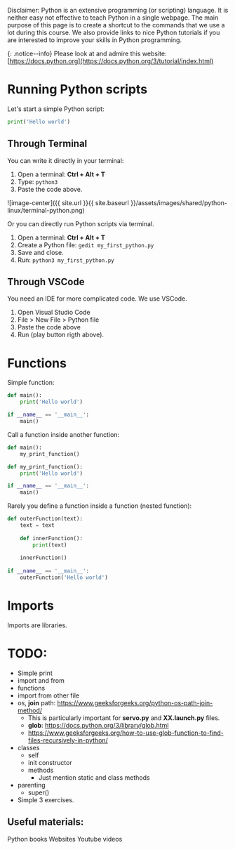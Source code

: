 <!-- # Python Tutorial -->

Disclaimer: Python is an extensive programming (or scripting) language. It is neither easy not effective to teach Python in a single webpage. The main purpose of this page is to create a shortcut to the commands that we use a lot during this course. We also provide links to nice Python tutorials if you are interested to improve your skills in Python programming.

{: .notice--info}
Please look at and admire this website: [https://docs.python.org](https://docs.python.org/3/tutorial/index.html)

# Running Python scripts

Let's start a simple Python script:

```python
print('Hello world')
```
## Through Terminal
You can write it directly in your terminal:

1. Open a terminal: **Ctrl + Alt + T**
1. Type: `python3`
1. Paste the code above.

![image-center]({{ site.url }}{{ site.baseurl }}/assets/images/shared/python-linux/terminal-python.png)

Or you can directly run Python scripts via terminal.

1. Open a terminal: **Ctrl + Alt + T**
2. Create a Python file: `gedit my_first_python.py`
3. Save and close.
4. Run: `python3 my_first_python.py`

## Through VSCode
You need an IDE for more complicated code. We use VSCode.

1. Open Visual Studio Code
2. File > New File > Python file
3. Paste the code above
4. Run (play button rigth above).

# Functions

Simple function:
```python
def main():
    print('Hello world')

if __name__ == '__main__':
    main()
```

Call a function inside another function:

```python
def main():
    my_print_function()

def my_print_function():
    print('Hello world')

if __name__ == '__main__':
    main()
```

Rarely you define a function inside a function (nested function):

```python
def outerFunction(text): 
    text = text 
    
    def innerFunction(): 
        print(text) 
    
    innerFunction() 
    
if __name__ == '__main__': 
    outerFunction('Hello world') 
```

# Imports
Imports are libraries.


# TODO:

- Simple print
- import and from
- functions
- import from other file
- os, **join** path: https://www.geeksforgeeks.org/python-os-path-join-method/
    - This is particularly important for **servo.py** and **XX.launch.py** files.
    - **glob**: https://docs.python.org/3/library/glob.html
    - https://www.geeksforgeeks.org/how-to-use-glob-function-to-find-files-recursively-in-python/
- classes
    - self
    - init constructor
    - methods
        - Just mention static and class methods
- parenting
    - super()
- Simple 3 exercises.

## Useful materials:
Python books
Websites
Youtube videos
